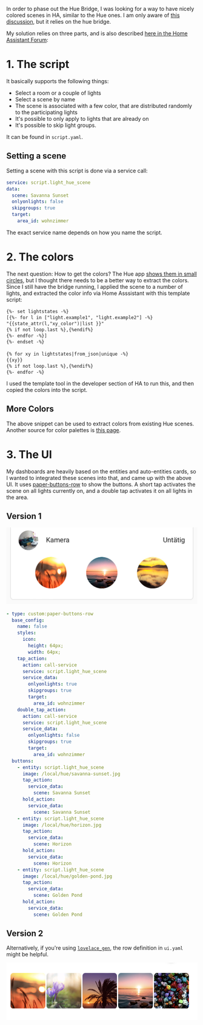In order to phase out the Hue Bridge, I was looking for a way to have nicely colored scenes in HA, similar to the Hue ones. I am only aware of [this discussion](https://community.home-assistant.io/t/select-activate-hue-scenes-in-new-v2-api-setup/356057), but it relies on the hue bridge.

My solution relies on three parts, and is also described [here in the Home Assistant Forum](https://community.home-assistant.io/t/hue-scenes-without-hue-bridge/623711):

# 1. The script

It basically supports the following things:

- Select a room or a couple of lights
- Select a scene by name
- The scene is associated with a few color, that are distributed randomly to the participating lights
- It's possible to only apply to lights that are already on
- It's possible to skip light groups.

It can be found in `script.yaml`.

## Setting a scene
Setting a scene with this script is done via a service call:

```yaml
service: script.light_hue_scene
data:
  scene: Savanna Sunset
  onlyonlights: false
  skipgroups: true
  target:
    area_id: wohnzimmer
```

The exact service name depends on how you name the script.

# 2. The colors

The next question: How to get the colors? The Hue app [shows them in small circles](gfx/circles.jpeg), but I thought there needs to be a better way to extract the colors. Since I still have the bridge running, I applied the scene to a number of lights, and extracted the color info via Home Asssistant with this template script:

```jinja2
{%- set lightstates -%}
[{%- for l in ["light.example1", "light.example2"] -%}
"{{state_attr(l,"xy_color")|list }}"
{% if not loop.last %},{%endif%}
{%- endfor -%}]
{%- endset -%}

{% for xy in lightstates|from_json|unique -%}
{{xy}}
{% if not loop.last %},{%endif%}
{%- endfor -%}
```

I used the template tool in the developer section of HA to run this, and then copied the colors into the script.

## More Colors

The above snippet can be used to extract colors from existing Hue scenes. Another source for color palettes is [this page](https://colorpalettes.net).

# 3. The UI

My dashboards are heavily based on the entities and auto-entities cards, so I wanted to integrated these scenes into that, and came up with the above UI. It uses [paper-buttons-row](https://github.com/jcwillox/lovelace-paper-buttons-row) to show the buttons. A short tap activates the scene on all lights currently on, and a double tap activates it on all lights in the area.

## Version 1

![](gfx/v1.jpeg)

```yaml
- type: custom:paper-buttons-row
  base_config:
    name: false
    styles:
      icon:
        height: 64px;
        width: 64px;
    tap_action:
      action: call-service
      service: script.light_hue_scene
      service_data:
        onlyonlights: true
        skipgroups: true
        target:
          area_id: wohnzimmer
    double_tap_action:
      action: call-service
      service: script.light_hue_scene
      service_data:
        onlyonlights: false
        skipgroups: true
        target:
          area_id: wohnzimmer
  buttons:
    - entity: script.light_hue_scene
      image: /local/hue/savanna-sunset.jpg
      tap_action:
        service_data:
          scene: Savanna Sunset
      hold_action:
        service_data:
          scene: Savanna Sunset
    - entity: script.light_hue_scene
      image: /local/hue/horizon.jpg
      tap_action:
        service_data:
          scene: Horizon
      hold_action:
        service_data:
          scene: Horizon
    - entity: script.light_hue_scene
      image: /local/hue/golden-pond.jpg
      tap_action:
        service_data:
          scene: Golden Pond
      hold_action:
        service_data:
          scene: Golden Pond
```

## Version 2

Alternatively, if you're using [`lovelace_gen`](https://github.com/thomasloven/hass-lovelace_gen), the row definition in `ui.yaml` might be helpful.

![](gfx/v2.png)